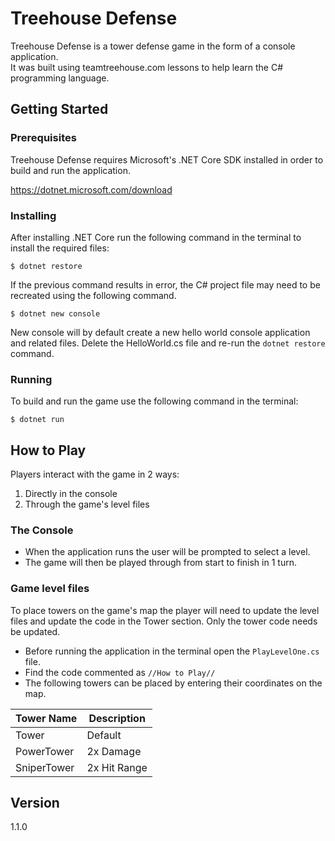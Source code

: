# Treehouse Defense

Treehouse Defense is a tower defense game in the form of a console application.  
It was built using teamtreehouse.com lessons to help learn the C# programming language.

## Getting Started

### Prerequisites

Treehouse Defense requires Microsoft's .NET Core SDK installed in order to build and run the application. 

https://dotnet.microsoft.com/download

### Installing

After installing .NET Core run the following command in the terminal to install the required files:

```
$ dotnet restore
```

If the previous command results in error, the C# project file may need to be recreated using the following command.   
```
$ dotnet new console
```
New console will by default create a new hello world console application and related files. Delete the HelloWorld.cs file and re-run the `dotnet restore` command.

### Running

To build and run the game use the following command in the terminal:

```
$ dotnet run
```

## How to Play

Players interact with the game in 2 ways:
1. Directly in the console
2. Through the game's level files

### The Console

* When the application runs the user will be prompted to select a level.  
* The game will then be played through from start to finish in 1 turn.

### Game level files
To place towers on the game's map the player will need to update the level files and update the code in the Tower section. Only the tower code needs be updated.

* Before running the application in the terminal open the `PlayLevelOne.cs` file.   
* Find the code commented as `//How to Play//`
* The following towers can be placed by entering their coordinates on the map.

| Tower Name  | Description |
| ----------  | ----------- |
|   Tower     | Default     |
| PowerTower  | 2x Damage   |
| SniperTower | 2x Hit Range|


## Version

1.1.0 